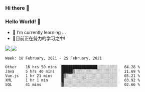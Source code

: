 ### Hi there 👋
### Hello World! 🙌

- 🌱 I’m currently learning ...
- 📖目前正在努力的学习之中!

<a href="https://github.com/anuraghazra/github-readme-stats">
  <img src="https://github-readme-stats.vercel.app/api?username=keyboardWithDream&show_icons=true&repo=github-readme-stats" />
</a>
<a href="https://github.com/anuraghazra/convoychat">
  <img src="https://github-readme-stats.vercel.app/api/top-langs/?username=keyboardWithDream&layout=compact&repo=convoychat" />
</a>



<!--START_SECTION:waka-->
```text
Week: 18 February, 2021 - 25 February, 2021

Other    16 hrs 50 mins  ████████████████░░░░░░░░░   64.28 % 
Java     5 hrs 40 mins   █████▒░░░░░░░░░░░░░░░░░░░   21.69 % 
Vue.js   1 hr 21 mins    █▒░░░░░░░░░░░░░░░░░░░░░░░   05.21 % 
XML      1 hr 1 min      █░░░░░░░░░░░░░░░░░░░░░░░░   03.92 % 
SQL      41 mins         ▓░░░░░░░░░░░░░░░░░░░░░░░░   02.66 % 
```
<!--END_SECTION:waka-->
